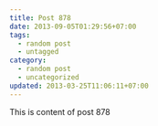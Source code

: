 ```yaml
---
title: Post 878
date: 2013-09-05T01:29:56+07:00
tags:
  - random post
  - untagged
category:
  - random post
  - uncategorized
updated: 2013-03-25T11:06:11+07:00
---
```

This is content of post 878